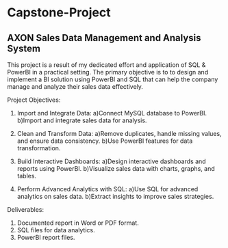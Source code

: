 # Capstone-Project 
## AXON Sales Data Management and Analysis System
This project is a result of my dedicated effort and application of SQL & PowerBI in a practical setting. The primary objective is to to design and implement a BI solution using PowerBI and SQL that can help the company manage and analyze their sales data effectively.

Project Objectives:
1. Import and Integrate Data:
a)Connect MySQL database to PowerBI.
b)Import and integrate sales data for analysis.

2. Clean and Transform Data:
a)Remove duplicates, handle missing values, and ensure data consistency.
b)Use PowerBI features for data transformation.

3. Build Interactive Dashboards:
a)Design interactive dashboards and reports using PowerBI.
b)Visualize sales data with charts, graphs, and tables.

4. Perform Advanced Analytics with SQL:
a)Use SQL for advanced analytics on sales data.
b)Extract insights to improve sales strategies.

Deliverables:
1. Documented report in Word or PDF format.
2. SQL files for data analytics.
3. PowerBI report files.
